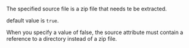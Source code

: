 The specified source file is a zip file that needs te be extracted.

default value is `true`.

When you specify a value of false, the source attribute must contain a reference to a directory instead of a zip file. 
